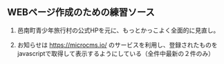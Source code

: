 ## WEBページ作成のための練習ソース

1. 邑南町青少年旅行村の公式HPを元に、もっとかっこよく全面的に見直し。

2. お知らせは https://microcms.io/ のサービスを利用し、登録されたものをjavascriptで取得して表示するようにしている（全件中最新の２件のみ）